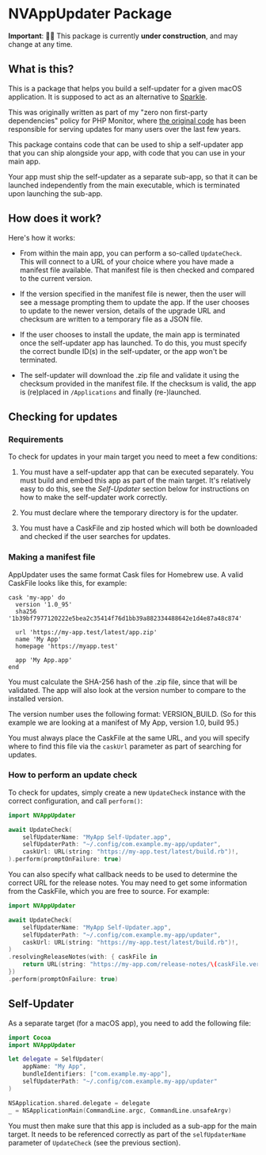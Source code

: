 # NVAppUpdater Package

**Important**: 👷‍♂️ This package is currently **under construction**, and may change at any time.

## What is this?

This is a package that helps you build a self-updater for a given macOS application. It is supposed to act as an alternative to [Sparkle](https://sparkle-project.org/). 

This was originally written as part of my "zero non first-party dependencies" policy for PHP Monitor, where [the original code](https://github.com/nicoverbruggen/phpmon/tree/641328760684472a9a3c6191d15dcab249d92271/phpmon-updater) has been responsible for serving updates for many users over the last few years.

This package contains code that can be used to ship a self-updater app that you can ship alongside your app, with code that you can use in your main app.

Your app must ship the self-updater as a separate sub-app, so that it can be launched independently from the main executable, which is terminated upon launching the sub-app.

## How does it work?

Here's how it works:

- From within the main app, you can perform a so-called `UpdateCheck`. This will connect to a URL of your choice where you have made a manifest file available. That manifest file is then checked and compared to the current version.

- If the version specified in the manifest file is newer, then the user will see a message prompting them to update the app. If the user chooses to update to the newer version, details of the upgrade URL and checksum are written to a temporary file as a JSON file.

- If the user chooses to install the update, the main app is terminated once the self-updater app has launched. To do this, you must specify the correct bundle ID(s) in the self-updater, or the app won't be terminated.

- The self-updater will download the .zip file and validate it using the checksum provided in the manifest file. If the checksum is valid, the app is (re)placed in `/Applications` and finally (re-)launched.

## Checking for updates

### Requirements

To check for updates in your main target you need to meet a few conditions:

1. You must have a self-updater app that can be executed separately. You must build and embed this app as part of the main target. It's relatively easy to do this, see the *Self-Updater* section below for instructions on how to make the self-updater work correctly.

2. You must declare where the temporary directory is for the updater.

3. You must have a CaskFile and zip hosted which will both be downloaded and checked if the user searches for updates.

### Making a manifest file

AppUpdater uses the same format Cask files for Homebrew use. A valid CaskFile looks like this, for example:

```
cask 'my-app' do
  version '1.0_95'
  sha256 '1b39bf7977120222e5bea2c35414f76d1bb39a882334488642e1d4e87a48c874'

  url 'https://my-app.test/latest/app.zip'
  name 'My App'
  homepage 'https://myapp.test'

  app 'My App.app'
end
```

You must calculate the SHA-256 hash of the .zip file, since that will be validated. The app will also look at the version number to compare to the installed version. 

The version number uses the following format: VERSION_BUILD. (So for this example we are looking at a manifest of My App, version 1.0, build 95.)

You must always place the CaskFile at the same URL, and you will specify where to find this file via the `caskUrl` parameter as part of searching for updates.

### How to perform an update check

To check for updates, simply create a new `UpdateCheck` instance with the correct configuration, and call `perform()`:

```swift
import NVAppUpdater

await UpdateCheck(
    selfUpdaterName: "MyApp Self-Updater.app",
    selfUpdaterPath: "~/.config/com.example.my-app/updater",
    caskUrl: URL(string: "https://my-app.test/latest/build.rb")!,
).perform(promptOnFailure: true)
```

You can also specify what callback needs to be used to determine the correct URL for the release notes. You may need to get some information from the CaskFile, which you are free to source. For example:

```swift
import NVAppUpdater

await UpdateCheck(
    selfUpdaterName: "MyApp Self-Updater.app",
    selfUpdaterPath: "~/.config/com.example.my-app/updater",
    caskUrl: URL(string: "https://my-app.test/latest/build.rb")!,
)
.resolvingReleaseNotes(with: { caskFile in
    return URL(string: "https://my-app.com/release-notes/\(caskFile.version)")!
})
.perform(promptOnFailure: true)
```

## Self-Updater

As a separate target (for a macOS app), you need to add the following file:

```swift
import Cocoa
import NVAppUpdater

let delegate = SelfUpdater(
    appName: "My App",
    bundleIdentifiers: ["com.example.my-app"],
    selfUpdaterPath: "~/.config/com.example.my-app/updater"
)

NSApplication.shared.delegate = delegate
_ = NSApplicationMain(CommandLine.argc, CommandLine.unsafeArgv)
```

You must then make sure that this app is included as a sub-app for the main target. It needs to be referenced correctly as part of the `selfUpdaterName` parameter of `UpdateCheck` (see the previous section).
